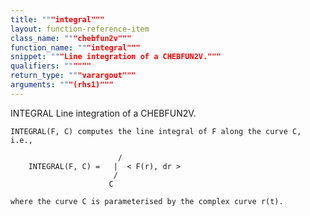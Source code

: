 ```yaml
---
title: """integral"""
layout: function-reference-item
class_name: """chebfun2v"""
function_name: """integral"""
snippet: """Line integration of a CHEBFUN2V."""
qualifiers: """"""
return_type: """varargout"""
arguments: """(rhs1)"""
---
```


 INTEGRAL   Line integration of a CHEBFUN2V.
 
    INTEGRAL(F, C) computes the line integral of F along the curve C, i.e.,
                   
                            /
        INTEGRAL(F, C) =   |  < F(r), dr > 
                           /
                          C 
 
    where the curve C is parameterised by the complex curve r(t).  
